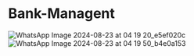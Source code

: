 # Bank-Managent

![WhatsApp Image 2024-08-23 at 04 19 20_e5ef020c](https://github.com/user-attachments/assets/9bb14fc5-ad60-4199-85f8-456044820a3f)
![WhatsApp Image 2024-08-23 at 04 19 50_b4e0a153](https://github.com/user-attachments/assets/f3884fe0-66b5-4bc2-b008-9f397aec36f7)
